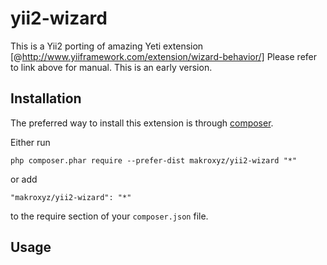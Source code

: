 yii2-wizard
===========

This is a Yii2 porting of amazing Yeti extension [@http://www.yiiframework.com/extension/wizard-behavior/]
Please refer to link above for manual.
This is an early version.

Installation
------------

The preferred way to install this extension is through [composer](http://getcomposer.org/download/).

Either run

```
php composer.phar require --prefer-dist makroxyz/yii2-wizard "*"
```

or add

```
"makroxyz/yii2-wizard": "*"
```

to the require section of your `composer.json` file.


Usage
-----

